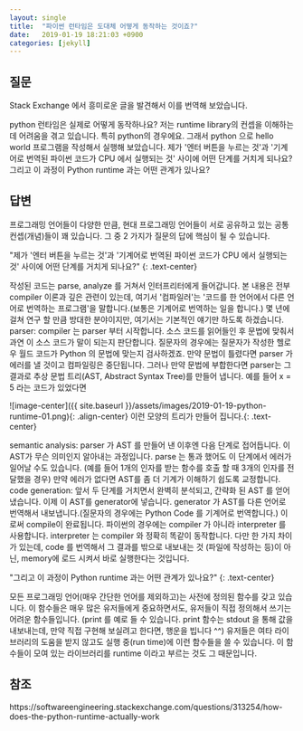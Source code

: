 ```yaml
---
layout: single
title:  "파이썬 런타임은 도대체 어떻게 동작하는 것이죠?"
date:   2019-01-19 18:21:03 +0900
categories: [jekyll]
---
```


<h2>질문</h2>
Stack Exchange 에서 흥미로운 글을 발견해서 이를 번역해 보았습니다.

python 런타임은 실제로 어떻게 동작하나요? 저는 runtime library의 컨셉을 이해하는데 어려움을 겪고 있습니다. 
특히 python의 경우에요. 그래서 python 으로 hello world 프로그램을 작성해서 실행해 보았습니다.
제가 '엔터 버튼을 누르는 것'과  '기계어로 번역된 파이썬 코드가 CPU 에서 실행되는 것' 사이에 어떤 단계를 거치게 되나요? 
그리고 이 과정이 Python runtime 과는 어떤 관계가 있나요?


<h2>답변</h2>
프로그래밍 언어들이 다양한 만큼, 현대 프로그래밍 언어들이 서로 공유하고 있는 공통 컨셉(개념)들이 꽤 있습니다. 
그 중 2 가지가 질문의 답에 핵심이 될 수 있습니다.

"제가 '엔터 버튼을 누르는 것'과 '기계어로 번역된 파이썬 코드가 CPU 에서 실행되는 것' 사이에 어떤 단계를 거치게 되나요?"
{: .text-center} 

작성된 코드는 parse, analyze 를 거쳐서 인터프리터에게 들어갑니다. 본 내용은 전부 compiler 이론과 깊은 관련이 있는데, 
여기서 '컴파일러'는 '코드를 한 언어에서 다른 언어로 번역하는 프로그램'을 말합니다.(보통은 기계어로 번역하는 일을 합니다.) 
몇 년에 걸쳐 연구 할 만큼 방대한 분야이지만, 여기서는 기본적인 얘기만 하도록 하겠습니다.
parser: compiler 는 parser 부터 시작합니다. 소스 코드를 읽어들인 후 문법에 맞춰서 과연 이 소스 코드가 말이 되는지 판단합니다. 
질문자의 경우에는 질문자가 작성한 헬로우 월드 코드가 Python 의 문법에 맞는지 검사하겠죠. 만약 문법이 틀렸다면 parser 가 에러를 낼 것이고 
컴파일링은 중단됩니다. 그러나 만약 문법에 부합한다면 parser는 그 결과로 추상 문법 트리(AST, Abstract Syntax Tree)를 만들어 냅니다. 
예를 들어 x = 5 라는 코드가 있었다면

![image-center]({{ site.baseurl }}/assets/images/2019-01-19-python-runtime-01.png){: .align-center}
이런 모양의 트리가 만들어 집니다.{: .text-center} 

semantic analysis: parser 가 AST 를 만들어 낸 이후엔 다음 단계로 접어듭니다. 이 AST가 무슨 의미인지 알아내는 과정입니다. 
parse 는 통과 했어도 이 단계에서 에러가 일어날 수도 있습니다. (예를 들어 1개의 인자를 받는 함수를 호출 할 때 
3개의 인자를 전달했을 경우) 만약 에러가 없다면 AST를 좀 더 기계가 이해하기 쉽도록 교정합니다.
code generation: 앞서 두 단계를 거치면서 완벽히 분석되고, 간략화 된 AST 를 얻어냈습니다. 이제 이 AST를 generator에 
넣습니다. generator 가 AST를 다른 언어로 번역해서 내보냅니다.(질문자의 경우에는 Python Code 를 기계어로 번역합니다.) 
이로써 compile이 완료됩니다.
파이썬의 경우에는 compiler 가 아니라 interpreter 를 사용합니다. interpreter 는 compiler 와 정확히 똑같이 동작합니다. 
다만 한 가지 차이가 있는데, code 를 번역해서 그 결과를 밖으로 내보내는 것 (파일에 작성하는 등)이 아닌, memory에 로드 
시켜서 바로 실행한다는 것입니다.


"그리고 이 과정이 Python runtime 과는 어떤 관계가 있나요?"
{: .text-center} 

모든 프로그래밍 언어(매우 간단한 언어를 제외하고)는 사전에 정의된 함수를 갖고 있습니다. 
이 함수들은 매우 많은 유저들에게 중요하면서도, 유저들이 직접 정의해서 쓰기는 어려운 함수들입니다.
(print 를 예로 들 수 있습니다. print 함수는 stdout 을 통해 값을 내보내는데, 만약 직접 구현해 보실려고 한다면, 
행운을 빕니다 ^^) 유저들은 여타 라이브러리의 도움을 받지 않고도 실행 중(run time)에 이런 함수들을 쓸 수 있습니다. 
이 함수들이 모여 있는 라이브러리를 runtime 이라고 부르는 것도 그 때문입니다.


<h2>참조</h2>
https://softwareengineering.stackexchange.com/questions/313254/how-does-the-python-runtime-actually-work

